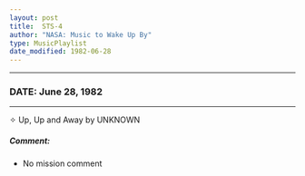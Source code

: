 ```yaml
---
layout: post
title:  STS-4
author: "NASA: Music to Wake Up By"
type: MusicPlaylist
date_modified: 1982-06-28
---
```


----
### DATE: June 28, 1982
----
✧ Up, Up and Away by UNKNOWN

##### Comment:
* No mission comment
